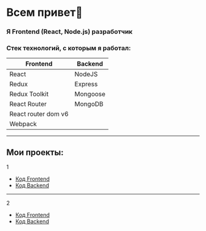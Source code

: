 # Всем привет👋

### Я Frontend (React, Node.js) разработчик

### Стек технологий, с которым я работал:

| Frontend      | Backend  |
| ------------- | -------- |
| React         | NodeJS   |
| Redux         | Express  |
| Redux Toolkit | Mongoose |
| React Router  | MongoDB  |
|React router dom v6
|Webpack
----------------------------------------------------------

## Мои проекты:

1
- [Код Frontend](https://github.com/Isa-02/front_lab)
- [Код Backend](https://github.com/Isa-02/back-lab)
----------------------------------------------------------
2
- [Код Frontend](https://github.com/Isa-02/front_kit)
- [Код Backend](https://github.com/Isa-02/back_kit)

